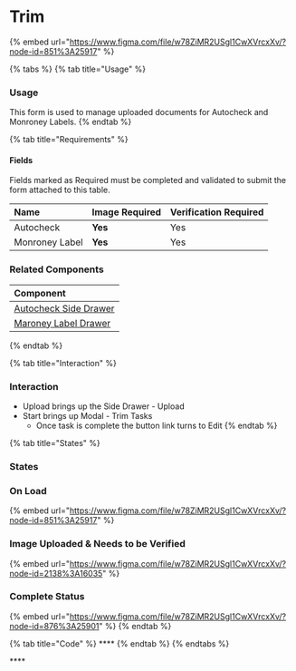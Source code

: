 # Trim

{% embed url="https://www.figma.com/file/w78ZiMR2USgl1CwXVrcxXv/?node-id=851%3A25917" %}

{% tabs %}
{% tab title="Usage" %}
### Usage

This form is used to manage uploaded documents for Autocheck and Monroney Labels. 
{% endtab %}

{% tab title="Requirements" %}
#### Fields

Fields marked as Required must be completed and validated to submit the form attached to this table.

| Name | Image Required | Verification Required |
| :--- | :--- | :--- |
| Autocheck | **Yes** | Yes |
| Monroney Label | **Yes** | Yes |

### Related Components

| Component |
| :--- |
| [Autocheck Side Drawer](../../drawer/task-table-drawer/upload-verify-drawer/untitled.md) |
| [Maroney Label Drawer](../../drawer/task-table-drawer/upload-verify-drawer/drawer-trim.md) |
{% endtab %}

{% tab title="Interaction" %}
### Interaction

* Upload brings up the Side Drawer - Upload
* Start brings up Modal - Trim Tasks
  * Once task is complete the button link turns to Edit
{% endtab %}

{% tab title="States" %}
### **States**

### **On Load**

{% embed url="https://www.figma.com/file/w78ZiMR2USgl1CwXVrcxXv/?node-id=851%3A25917" %}

### **Image Uploaded & Needs to be Verified**

{% embed url="https://www.figma.com/file/w78ZiMR2USgl1CwXVrcxXv/?node-id=2138%3A16035" %}

### Complete Status

{% embed url="https://www.figma.com/file/w78ZiMR2USgl1CwXVrcxXv/?node-id=876%3A25901" %}
{% endtab %}

{% tab title="Code" %}
\*\*\*\*
{% endtab %}
{% endtabs %}



\*\*\*\*



